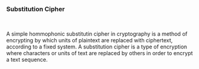 <h3>Substitution Cipher</h3><br/>
<p>
A simple hommophonic substitutin cipher in cryptography is a method of encrypting by which units of plaintext are replaced with ciphertext, according to a fixed system.
A substitution cipher is a type of encryption where characters or units of text are replaced by others in order to encrypt a text sequence.
</p>
